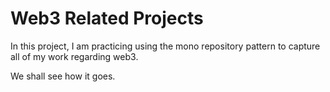 # Web3 Related Projects

In this project, I am practicing using the mono repository pattern to capture all of my work regarding web3.

We shall see how it goes.